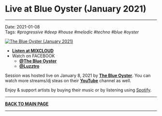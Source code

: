 # Live at Blue Oyster (January 2021)

----

Date: 2021-01-08  
Tags: *#progressive* *#deep* *#house* *#melodic* *#techno* *#blue* *#oyster*
  
[![The Blue Oyster (January 2021)](https://thumbnailer.mixcloud.com/unsafe/300x300/extaudio/2/4/b/f/0621-660e-4a9c-ae35-cc5081be90e0)](https://www.mixcloud.com/progressiveawake/the-blue-oyster-january-2021/)  

* [**Listen at MIXCLOUD**](https://www.mixcloud.com/progressiveawake/the-blue-oyster-january-2021/)
* Watch on FACEBOOK 
  * [**@The Blue Oyster**](https://www.facebook.com/watch/live/?v=221702099632503) 
  * [**@Luzztro**](https://www.facebook.com/Luzztro/videos/221702419632471/) 
 
<!-- * [**Watch on YouTube**](https://www.youtube.com/watch?v=aSDdmffHZeQ) -->

Session was hosted live on January 8, 2021 by [**The Blue Oyster**](https://www.facebook.com/theblueoystertv/). You can watch more streams/dj steas on their [**YouTube**](https://www.youtube.com/channel/UCFjkqsn6LjObwvH7dFMF-Zw) channel as well.

 
Enjoy & support artists by buying their music or by listening using 
[Spotify](https://open.spotify.com/user/hopbit/playlist/2t2d8XXigBzIN9VVOZUTm6?si=Xq1rzbIOSISla_sx27XGnQ).

----

[**BACK TO MAIN PAGE**](./README.md)

---- 
